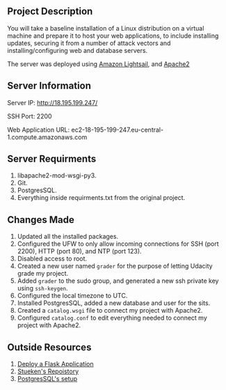## Project Description
You will take a baseline installation of a Linux distribution on a virtual machine and prepare it to host your web applications, to include installing updates, securing it from a number of attack vectors and installing/configuring web and database servers.

The server was deployed using [Amazon Lightsail](https://lightsail.aws.amazon.com), and [Apache2](https://httpd.apache.org/)

## Server Information
Server IP: http://18.195.199.247/

SSH Port: 2200

Web Application URL: ec2-18-195-199-247.eu-central-1.compute.amazonaws.com

## Server Requirments
1. libapache2-mod-wsgi-py3.
2. Git.
3. PostgresSQL.
4. Everything inside requirments.txt from the original project.

##  Changes Made
 1. Updated all the installed packages.
 2. Configured the UFW to only allow incoming connections for SSH (port 2200), HTTP (port 80), and NTP (port 123).
 3. Disabled access to root.
 4. Created a new user named `grader` for the purpose of letting Udacity grade my project.
 5. Added `grader` to the sudo group, and generated a new ssh private key using `ssh-keygen`.
 6. Configured the local timezone to UTC.
 7. Installed PostgresSQL, added a new database and user for the sits.
 8. Created a `catalog.wsgi` file to connect my project with Apache2.
 9. Configured `catalog.conf` to edit everything needed to connect my project with Apache2.
 

## Outside Resources
1. [Deploy a Flask Application](https://www.digitalocean.com/community/tutorials/how-to-deploy-a-flask-application-on-an-ubuntu-vps)
2. [Stueken's Repoistory](https://github.com/stueken/FSND-P5_Linux-Server-Configuration)
3. [PostgresSQL's setup](https://tecadmin.net/install-postgresql-server-on-ubuntu/)